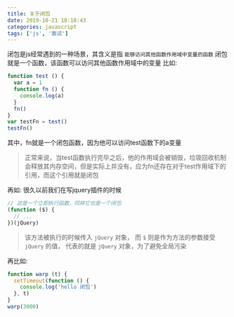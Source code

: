 ```yaml
---
title: 关于闭包
date: 2019-10-21 18:18:43
categories: javascript
tags: ['js', '面试']
---
```


闭包是js经常遇到的一种场景，其含义是指 `能够访问其他函数作用域中变量的函数` 闭包就是一个函数，该函数可以访问其他函数作用域中的变量
比如:
```ts
function test () {
  var a = 1
  function fn () {
    console.log(a)
  }
  fn()
}
var testFn = test()
testFn()
```
其中，fn就是一个闭包函数，因为他可以访问test函数下的a变量
> 正常来说，当test函数执行完毕之后，他的作用域会被销毁，垃圾回收机制会释放其内存空间，但是实际上并没有，应为fn还存在对于test作用域下的引用，而这个引用就是闭包

再如:
很久以前我们在写jquery插件的时候
```js
// 这是一个立即执行函数，同样它也是一个闭包
(function ($) {
  // ...
})(jQuery)
```
> 该方法被执行的时候传入 `jQuery` 对象， 而 `$` 则是作为方法的参数接受 `jQuery` 的值， 代表的就是 `jQuery` 对象，为了避免全局污染

再比如:
```ts
function warp (t) {
  setTimeout(function () {
    console.log('hello 闭包')
  }, t)
}
warp(3000)
```
